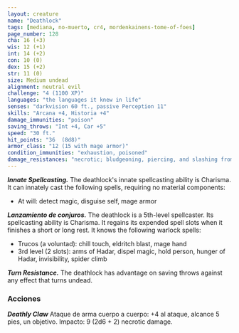 ```yaml
---
layout: creature
name: "Deathlock"
tags: [mediana, no-muerto, cr4, mordenkainens-tome-of-foes]
page_number: 128
cha: 16 (+3)
wis: 12 (+1)
int: 14 (+2)
con: 10 (0)
dex: 15 (+2)
str: 11 (0)
size: Medium undead
alignment: neutral evil
challenge: "4 (1100 XP)"
languages: "the languages it knew in life"
senses: "darkvision 60 ft., passive Perception 11"
skills: "Arcana +4, Historia +4"
damage_immunities: "poison"
saving_throws: "Int +4, Car +5"
speed: "30 ft."
hit_points: "36  (8d8)"
armor_class: "12 (15 with mage armor)"
condition_immunities: "exhaustion, poisoned"
damage_resistances: "necrotic; bludgeoning, piercing, and slashing from nonmagical attacks that aren't silvered"
---
```


***Innate Spellcasting.*** The deathlock's innate spellcasting ability is Charisma. It can innately cast the following spells, requiring no material components:
* At will: detect magic, disguise self, mage armor

***Lanzamiento de conjuros.*** The deathlock is a 5th-level spellcaster. Its spellcasting ability is Charisma. It regains its expended spell slots when it finishes a short or long rest. It knows the following warlock spells:
* Trucos (a voluntad): chill touch, eldritch blast, mage hand
* 3rd level (2 slots): arms of Hadar, dispel magic, hold person, hunger of Hadar, invisibility, spider climb

***Turn Resistance.*** The deathlock has advantage on saving throws against any effect that turns undead.

### Acciones

***Deathly Claw*** Ataque de arma cuerpo a cuerpo: +4 al ataque, alcance 5 pies, un objetivo. Impacto: 9 (2d6 + 2) necrotic damage.